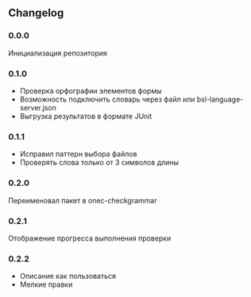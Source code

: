 ## Changelog


### 0.0.0

Инициализация репозитория

### 0.1.0

* Проверка орфографии элементов формы
* Возможность подключить словарь через файл или bsl-language-server.json
* Выгрузка результатов в формате JUnit

### 0.1.1

* Исправил паттерн выбора файлов
* Проверять слова только от 3 символов длины

### 0.2.0 

Переименовал пакет в onec-checkgrammar

### 0.2.1

Отображение прогресса выполнения проверки


### 0.2.2

* Описание как пользоваться
* Мелкие правки
